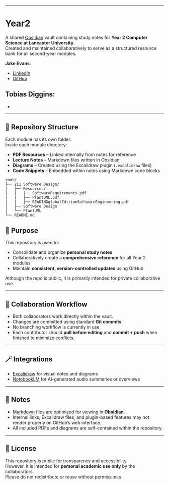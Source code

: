```table-of-contents
```

---
# Year2

A shared [Obsidian](https://obsidian.md/) vault containing study notes for **Year 2 Computer Science at Lancaster University**.  
Created and maintained collaboratively to serve as a structured resource bank for all second-year modules.

**Jake Evans**:
- [LinkedIn](https:www.linkedin.com/in/jake-ethan-evans)
- [GitHub](https://github.com/cuustard)

Tobias Diggins:
- 
- 

---

## 📂 Repository Structure

Each module has its own folder.  
Inside each module directory:

- **PDF Resources** – Linked internally from notes for reference
- **Lecture Notes** – Markdown files written in Obsidian
- **Diagrams** – Created using the Excalidraw plugin (`.excalidraw` files)
- **Code Snippets** – Embedded within notes using Markdown code blocks

```
root/
├── 211 Software Design/
|	├── Resources/
|	|	├── SoftwareRequirements.pdf
|	|	├── PlantUML.pdf
|	|	├── READINGglobalEditionSoftwareEngineering.pdf
│   ├── Software Design
│   └── PlantUML
└── README.md
```

## 🧠 Purpose

This repository is used to:

- Consolidate and organize **personal study notes**
- Collaboratively create a **comprehensive reference** for all Year 2 modules
- Maintain **consistent, version-controlled updates** using GitHub

Although the repo is public, it is primarily intended for private collaborative use.

---
## 🧩 Collaboration Workflow

- Both collaborators work directly within the vault.
- Changes are committed using standard **Git commits**.
- No branching workflow is currently in use
- Each contributor should **pull before editing** and **commit + push** when finished to minimize conflicts.

---
## 🪄 Integrations

- [Excalidraw](https://excalidraw.com/) for visual notes and diagrams
- [NotebookLM](https://notebooklm.google.com/) for AI-generated audio summaries or overviews

---
## 📘 Notes

- [Markdown](https://www.markdownguide.org/) files are optimized for viewing in **Obsidian**.
- Internal links, Excalidraw files, and plugin-based features may not render properly on GitHub’s web interface.
- All included PDFs and diagrams are self-contained within the repository.

---
## 📄 License

This repository is public for transparency and accessibility.  
However, it is intended for **personal academic use only** by the collaborators.  
Please do not redistribute or reuse without permission.s